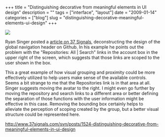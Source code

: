 +++
title = "Distinguishing decorative from meaningful elements in UI design"
description = ""
tags = ["interface", "layout"]
date = "2009-01-14"
categories = ["blog"]
slug = "distinguishing-decorative-meaningful-elements-ui-design"
+++



  <div class="notebook-screenshot"><a href="http://www.37signals.com/svn/posts/1524-distinguishing-decorative-from-meaningful-elements-in-ui-design"><img src="http://media.konigi.com/notebook/37s-github.jpg" class="notebook-image" /></a></div><p>Ryan Singer posted a <a href="http://www.37signals.com/svn/posts/1524-distinguishing-decorative-from-meaningful-elements-in-ui-design">article on 37 Signals</a>, deconstructing the design of the global navigation header on Github. In his example he points out the problem with the "Repositories: All | Search" links in the account box in the upper right of the screen, which suggests that those links are scoped to the user shown in the box. </p>
<p>This a great example of how visual grouping and proximity could be more effectively utilized to help users make sense of the available controls. Seems a bit strange to me that the Repositories link is in that area at all. Singer suggests moving the avatar to the right. I might even go further by moving the repository and search links to a different area or better defining the separation of those functions with the user information might be effective in this case. Removing the bounding box certainly helps to alleviate the perception of scoping created by the group, but a better visual structure could be represented here.</p>
    
  <a href="http://www.37signals.com/svn/posts/1524-distinguishing-decorative-from-meaningful-elements-in-ui-design">http://www.37signals.com/svn/posts/1524-distinguishing-decorative-from-meaningful-elements-in-ui-design</a>
